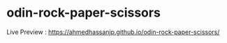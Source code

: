 # odin-rock-paper-scissors

Live Preview : https://ahmedhassanjp.github.io/odin-rock-paper-scissors/